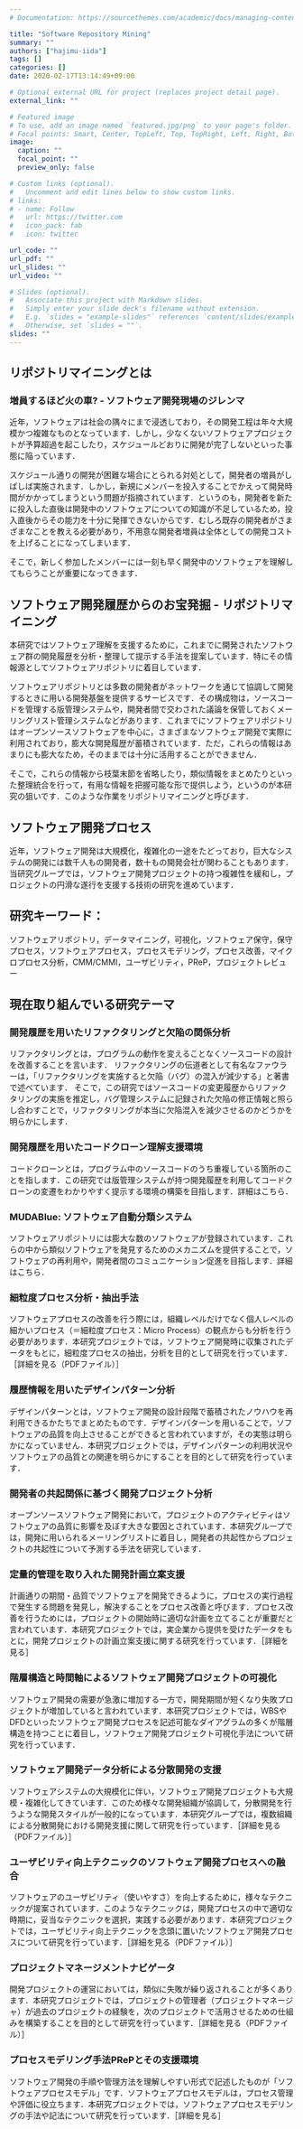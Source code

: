 ```yaml
---
# Documentation: https://sourcethemes.com/academic/docs/managing-content/

title: "Software Repository Mining"
summary: ""
authors: ["hajimu-iida"]
tags: []
categories: []
date: 2020-02-17T13:14:49+09:00

# Optional external URL for project (replaces project detail page).
external_link: ""

# Featured image
# To use, add an image named `featured.jpg/png` to your page's folder.
# Focal points: Smart, Center, TopLeft, Top, TopRight, Left, Right, BottomLeft, Bottom, BottomRight.
image:
  caption: ""
  focal_point: ""
  preview_only: false

# Custom links (optional).
#   Uncomment and edit lines below to show custom links.
# links:
# - name: Follow
#   url: https://twitter.com
#   icon_pack: fab
#   icon: twitter

url_code: ""
url_pdf: ""
url_slides: ""
url_video: ""

# Slides (optional).
#   Associate this project with Markdown slides.
#   Simply enter your slide deck's filename without extension.
#   E.g. `slides = "example-slides"` references `content/slides/example-slides.md`.
#   Otherwise, set `slides = ""`.
slides: ""
---
```


## リポジトリマイニングとは
### 増員するほど火の車? - ソフトウェア開発現場のジレンマ
近年，ソフトウェアは社会の隅々にまで浸透しており，その開発工程は年々大規模かつ複雑なものとなっています．しかし，少なくないソフトウェアプロジェクトが予算超過を起こしたり，スケジュールどおりに開発が完了しないといった事態に陥っています．

スケジュール通りの開発が困難な場合にとられる対処として，開発者の増員がしばしば実施されます．しかし，新規にメンバーを投入することでかえって開発時間がかかってしまうという問題が指摘されています．というのも，開発者を新たに投入した直後は開発中のソフトウェアについての知識が不足しているため，投入直後からその能力を十分に発揮できないからです．むしろ既存の開発者がさまざまなことを教える必要があり，不用意な開発者増員は全体としての開発コストを上げることになってしまいます．

そこで，新しく参加したメンバーには一刻も早く開発中のソフトウェアを理解してもらうことが重要になってきます．

## ソフトウェア開発履歴からのお宝発掘 - リポジトリマイニング
本研究ではソフトウェア理解を支援するために，これまでに開発されたソフトウェア群の開発履歴を分析・整理して提示する手法を提案しています．特にその情報源としてソフトウェアリポジトリに着目しています．

ソフトウェアリポジトリとは多数の開発者がネットワークを通じて協調して開発するときに用いる開発基盤を提供するサービスです．その構成物は，ソースコードを管理する版管理システムや，開発者間で交わされた議論を保管しておくメーリングリスト管理システムなどがあります．これまでにソフトウェアリポジトリはオープンソースソフトウェアを中心に，さまざまなソフトウェア開発で実際に利用されており，膨大な開発履歴が蓄積されています．ただ，これらの情報はあまりにも膨大なため，そのままでは十分に活用することができません．

そこで，これらの情報から枝葉末節を省略したり，類似情報をまとめたりといった整理統合を行って，有用な情報を把握可能な形で提供しよう，というのが本研究の狙いです．このような作業をリポジトリマイニングと呼びます．

## ソフトウェア開発プロセス
近年，ソフトウェア開発は大規模化，複雑化の一途をたどっており，巨大なシステムの開発には数千人もの開発者，数十もの開発会社が関わることもあります．当研究グループでは，ソフトウェア開発プロジェクトの持つ複雑性を緩和し，プロジェクトの円滑な遂行を支援する技術の研究を進めています．

## 研究キーワード：
ソフトウェアリポジトリ，データマイニング，可視化，ソフトウェア保守，保守プロセス，ソフトウェアプロセス，プロセスモデリング，プロセス改善，マイクロプロセス分析，CMM/CMMI，ユーザビリティ，PReP，プロジェクトレビュー

## 現在取り組んでいる研究テーマ

### 開発履歴を用いたリファクタリングと欠陥の関係分析
リファクタリングとは，プログラムの動作を変えることなくソースコードの設計を改善することを言います． リファクタリングの伝道者として有名なファウラーは，「リファクタリングを実施すると欠陥（バグ）の混入が減少する」と著書で述べています． そこで，この研究ではソースコードの変更履歴からリファクタリングの実施を推定し，バグ管理システムに記録された欠陥の修正情報と照らし合わすことで，リファクタリングが本当に欠陥混入を減少させるのかどうかを明らかにします．

### 開発履歴を用いたコードクローン理解支援環境
コードクローンとは，プログラム中のソースコードのうち重複している箇所のことを指します．この研究では版管理システムが持つ開発履歴を利用してコードクローンの変遷をわかりやすく提示する環境の構築を目指します．詳細はこちら．

### MUDABlue: ソフトウェア自動分類システム
ソフトウェアリポジトリには膨大な数のソフトウェアが登録されています．これらの中から類似ソフトウェアを発見するためのメカニズムを提供することで，ソフトウェアの再利用や，開発者間のコミュニケーション促進を目指します．詳細はこちら．

### 細粒度プロセス分析・抽出手法
ソフトウェアプロセスの改善を行う際には，組織レベルだけでなく個人レベルの細かいプロセス（＝細粒度プロセス：Micro Process）の観点からも分析を行う必要があります．本研究プロジェクトでは，ソフトウェア開発時に収集されたデータをもとに，細粒度プロセスの抽出，分析を目的として研究を行っています．［詳細を見る（PDFファイル）］

### 履歴情報を用いたデザインパターン分析
デザインパターンとは，ソフトウェア開発の設計段階で蓄積されたノウハウを再利用できるかたちでまとめたものです．デザインパターンを用いることで，ソフトウェアの品質を向上させることができると言われていますが，その実態は明らかになっていません．本研究プロジェクトでは，デザインパターンの利用状況やソフトウェアの品質との関連を明らかにすることを目的として研究を行っています．

### 開発者の共起関係に基づく開発プロジェクト分析
オープンソースソフトウェア開発において，プロジェクトのアクティビティはソフトウェアの品質に影響を及ぼす大きな要因とされています．本研究グループでは，開発に用いられるメーリングリストに着目し，開発者の共起性からプロジェクトの共起性について予測する手法を研究しています．

### 定量的管理を取り入れた開発計画立案支援
計画通りの期間・品質でソフトウェアを開発できるように，プロセスの実行過程で発生する問題を発見し，解決することをプロセス改善と呼びます．プロセス改善を行うためには，プロジェクトの開始時に適切な計画を立てることが重要だと言われています．本研究プロジェクトでは，実企業から提供を受けたデータをもとに，開発プロジェクトの計画立案支援に関する研究を行っています．［詳細を見る］

### 階層構造と時間軸によるソフトウェア開発プロジェクトの可視化
ソフトウェア開発の需要が急激に増加する一方で，開発期間が短くなり失敗プロジェクトが増加していると言われています．本研究プロジェクトでは，WBSやDFDといったソフトウェア開発プロセスを記述可能なダイアグラムの多くが階層構造を持つことに着目し，ソフトウェア開発プロジェクト可視化手法について研究を行っています．

### ソフトウェア開発データ分析による分散開発の支援
ソフトウェアシステムの大規模化に伴い，ソフトウェア開発プロジェクトも大規模・複雑化してきています．このため様々な開発組織が協調して，分散開発を行うような開発スタイルが一般的になっています．本研究グループでは，複数組織による分散開発における開発支援に関して研究を行っています．［詳細を見る（PDFファイル）］

### ユーザビリティ向上テクニックのソフトウェア開発プロセスへの融合
ソフトウェアのユーザビリティ（使いやすさ）を向上するために，様々なテクニックが提案されています．このようなテクニックは，開発プロセスの中で適切な時期に，妥当なテクニックを選択，実践する必要があります．本研究プロジェクトでは，ユーザビリティ向上テクニックを念頭に置いたソフトウェア開発プロセスについて研究を行っています．［詳細を見る（PDFファイル）］

### プロジェクトマネージメントナビゲータ
開発プロジェクトの運営においては，類似に失敗が繰り返されることが多くあります．本研究プロジェクトでは，プロジェクトの管理者（プロジェクトマネージャ）が過去のプロジェクトの経験を，次のプロジェクトで活用させるための仕組みを構築することを目的として研究を行っています．［詳細を見る（PDFファイル）］

### プロセスモデリング手法PRePとその支援環境
ソフトウェア開発の手順や管理方法を理解しやすい形式で記述したものが「ソフトウェアプロセスモデル」です．ソフトウェアプロセスモデルは，プロセス管理や評価に役立ちます．本研究プロジェクトでは，ソフトウェアプロセスモデリングの手法や記法について研究を行っています．［詳細を見る］
